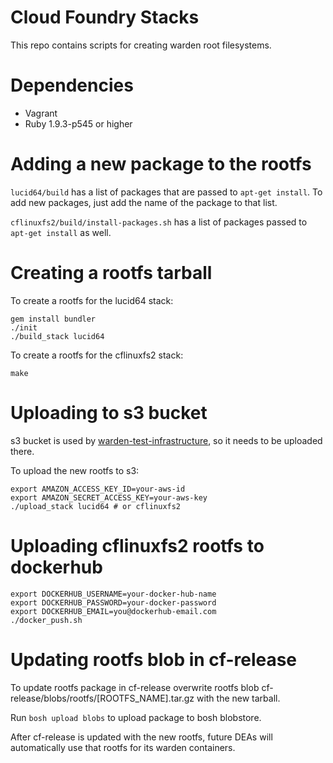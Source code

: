 Cloud Foundry Stacks
====================

This repo contains scripts for creating warden root filesystems.

# Dependencies

* Vagrant
* Ruby 1.9.3-p545 or higher

# Adding a new package to the rootfs

`lucid64/build` has a list of packages that are passed to `apt-get install`.
To add new packages, just add the name of the package to that list.

`cflinuxfs2/build/install-packages.sh` has a list of packages passed to `apt-get install` as well.

# Creating a rootfs tarball

To create a rootfs for the lucid64 stack:

```shell
gem install bundler
./init
./build_stack lucid64
```

To create a rootfs for the cflinuxfs2 stack:

```shell
make
```

# Uploading to s3 bucket

s3 bucket is used by [warden-test-infrastructure](https://github.com/cloudfoundry/warden-test-infrastructure), so it needs to be uploaded there.

To upload the new rootfs to s3:

```shell
export AMAZON_ACCESS_KEY_ID=your-aws-id
export AMAZON_SECRET_ACCESS_KEY=your-aws-key
./upload_stack lucid64 # or cflinuxfs2
```

# Uploading cflinuxfs2 rootfs to dockerhub

```shell
export DOCKERHUB_USERNAME=your-docker-hub-name
export DOCKERHUB_PASSWORD=your-docker-password
export DOCKERHUB_EMAIL=you@dockerhub-email.com
./docker_push.sh
```

# Updating rootfs blob in cf-release

To update rootfs package in cf-release overwrite rootfs blob cf-release/blobs/rootfs/[ROOTFS_NAME].tar.gz with the new tarball.

Run `bosh upload blobs` to upload package to bosh blobstore.

After cf-release is updated with the new rootfs, future DEAs will automatically use that rootfs for its warden containers.
